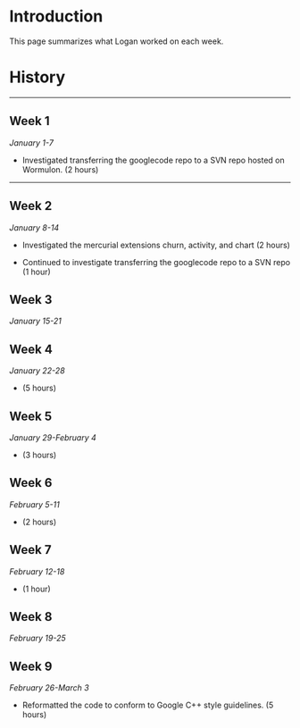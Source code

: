 # Introduction #

This page summarizes what Logan worked on each week.


# History #

---

## Week 1 ##
_January 1-7_

  * Investigated transferring the googlecode repo to a SVN repo hosted on Wormulon. (2 hours)

---

## Week 2 ##
_January 8-14_

  * Investigated the mercurial extensions churn, activity, and chart (2 hours)

  * Continued to investigate transferring the googlecode repo to a SVN repo (1 hour)

## Week 3 ##
_January 15-21_

## Week 4 ##
_January 22-28_
  * (5 hours)

## Week 5 ##
_January 29-February 4_
  * (3 hours)

## Week 6 ##
_February 5-11_
  * (2 hours)

## Week 7 ##
_February 12-18_
  * (1 hour)

## Week 8 ##
_February 19-25_

## Week 9 ##
_February 26-March 3_
  * Reformatted the code to conform to Google C++ style guidelines. (5 hours)